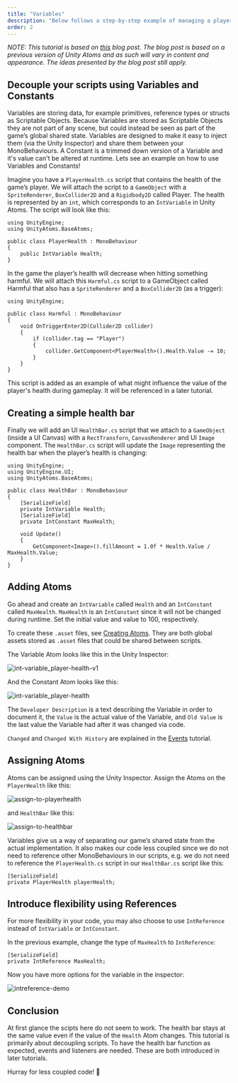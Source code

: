 ```yaml
---
title: "Variables"
description: "Below follows a step-by-step example of managing a player's health using Unity Atoms."
order: 2
---
```


_NOTE: This tutorial is based on [this](https://medium.com/@adamramberg/unity-atoms-tiny-modular-pieces-utilizing-the-power-of-scriptable-objects-e8add1b95201) blog post. The blog post is based on a previous version of Unity Atoms and as such will vary in content and appearance. The ideas presented by the blog post still apply._

Decouple your scripts using Variables and Constants
---------------------------------------------------

Variables are storing data, for example primitives, reference types or structs as Scriptable Objects. Because Variables are stored as Scriptable Objects they are not part of any scene, but could instead be seen as part of the game’s global shared state. Variables are designed to make it easy to inject them (via the Unity Inspector) and share them between your MonoBehaviours. A Constant is a trimmed down version of a Variable and it's value can't be altered at runtime. Lets see an example on how to use Variables and Constants!

Imagine you have a `PlayerHealth.cs` script that contains the health of the game’s player. We will attach the script to a `GameObject` with a `SpriteRenderer`, `BoxCollider2D` and a `Rigidbody2D` called Player. The health is represented by an `int`, which corresponds to an `IntVariable` in Unity Atoms. The script will look like this:

```
using UnityEngine;
using UnityAtoms.BaseAtoms;

public class PlayerHealth : MonoBehaviour
{
    public IntVariable Health;
}

```


In the game the player’s health will decrease when hitting something harmful. We will attach this `Harmful.cs` script to a GameObject called Harmful that also has a `SpriteRenderer` and a `BoxCollider2D` (as a trigger):

```
using UnityEngine;

public class Harmful : MonoBehaviour
{
    void OnTriggerEnter2D(Collider2D collider)
    {
        if (collider.tag == "Player")
        {
            collider.GetComponent<PlayerHealth>().Health.Value -= 10;
        }
    }
}

```


This script is added as an example of what might influence the value of the player's health during gameplay. It will be referenced in a later tutorial.

Creating a simple health bar
----------------------------

Finally we will add an UI `HealthBar.cs` script that we attach to a `GameObject` (inside a UI Canvas) with a `RectTransforn`, `CanvasRenderer` and UI `Image` component. The `HealthBar.cs` script will update the `Image` representing the health bar when the player’s health is changing:

```
using UnityEngine;
using UnityEngine.UI;
using UnityAtoms.BaseAtoms;

public class HealthBar : MonoBehaviour
{
    [SerializeField]
    private IntVariable Health;
    [SerializeField]
    private IntConstant MaxHealth;

    void Update()
    {
        GetComponent<Image>().fillAmount = 1.0f * Health.Value / MaxHealth.Value;
    }
}

```


Adding Atoms
------------

Go ahead and create an `IntVariable` called `Health` and an `IntConstant` called `MaxHealth`. `MaxHealth` is an `IntConstant` since it will not be changed during runtime. Set the initial value and value to 100, respectively.

To create these `.asset` files, see [Creating Atoms](https://unity-atoms.github.io/unity-atoms/tutorials/creating-atoms). They are both global assets stored as `.asset` files that could be shared between scripts.

The Variable Atom looks like this in the Unity Inspector:

![int-variable_player-health-v1](https://unity-atoms.github.io/unity-atoms/assets/variables/int-variable_player-health-v1.png)

And the Constant Atom looks like this:

![int-variable_player-health](https://unity-atoms.github.io/unity-atoms/assets/variables/int-constant_max-player-health.png)

The `Developer Description` is a text describing the Variable in order to document it, the `Value` is the actual value of the Variable, and `Old Value` is the last value the Variable had after it was changed via code.

`Changed` and `Changed With History` are explained in the [Events](https://unity-atoms.github.io/unity-atoms/tutorials/events) tutorial.

Assigning Atoms
---------------

Atoms can be assigned using the Unity Inspector. Assign the Atoms on the `PlayerHealth` like this:

![assign-to-playerhealth](https://unity-atoms.github.io/unity-atoms/assets/variables/assign-to-playerhealth.gif)

and `HealthBar` like this:

![assign-to-healthbar](https://unity-atoms.github.io/unity-atoms/assets/variables/assign-to-healthbar.gif)

Variables give us a way of separating our game’s shared state from the actual implementation. It also makes our code less coupled since we do not need to reference other MonoBehaviours in our scripts, e.g. we do not need to reference the `PlayerHealth.cs` script in our `HealthBar.cs` script like this:

```
[SerializeField]
private PlayerHealth playerHealth; 

```


Introduce flexibility using References
--------------------------------------

For more flexibility in your code, you may also choose to use `IntReference` instead of `IntVariable` or `IntConstant`.

In the previous example, change the type of `MaxHealth` to `IntReference`:

```
[SerializeField]
private IntReference MaxHealth;

```


Now you have more options for the variable in the inspector:

![intreference-demo](https://unity-atoms.github.io/unity-atoms/assets/variables/intreference-demo.gif)

Conclusion
----------

At first glance the scipts here do not seem to work. The health bar stays at the same value even if the value of the `Health` Atom changes. This tutorial is primarily about decoupling scripts. To have the health bar function as expected, events and listeners are needed. These are both introduced in later tutorials.

Hurray for less coupled code! 🎉